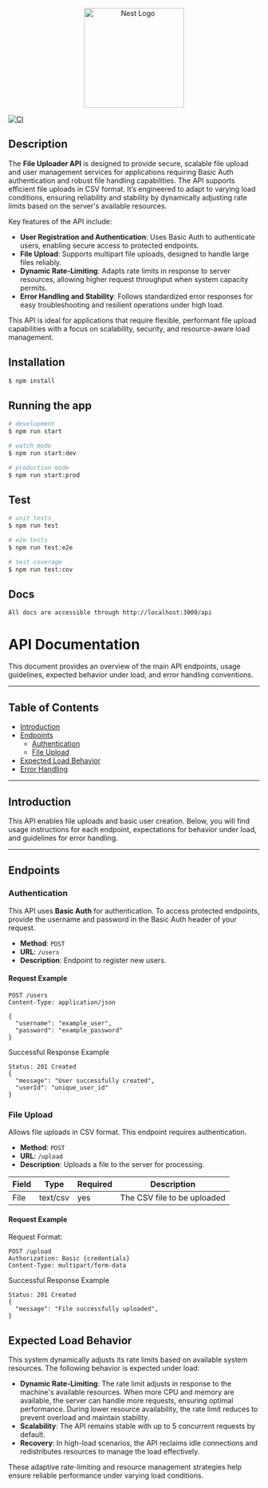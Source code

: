 <p align="center">
  <a href="http://nestjs.com/" target="blank"><img src="https://nestjs.com/img/logo-small.svg" width="200" alt="Nest Logo" /></a>
</p>

[circleci-image]: https://img.shields.io/circleci/build/github/nestjs/nest/master?token=abc123def456
[circleci-url]: https://circleci.com/gh/nestjs/nest

  <a href="https://github.com/bayerleindev/file-uploader-service/actions/workflows/ci.yml/badge.svg" target="_blank"><img src="https://github.com/bayerleindev/file-uploader-service/actions/workflows/ci.yml/badge.svg" alt="CI" /></a>

## Description

The **File Uploader API** is designed to provide secure, scalable file upload and user management services for applications requiring Basic Auth authentication and robust file handling capabilities. The API supports efficient file uploads in CSV format. It’s engineered to adapt to varying load conditions, ensuring reliability and stability by dynamically adjusting rate limits based on the server's available resources. 

Key features of the API include:
- **User Registration and Authentication**: Uses Basic Auth to authenticate users, enabling secure access to protected endpoints.
- **File Upload**: Supports multipart file uploads, designed to handle large files reliably.
- **Dynamic Rate-Limiting**: Adapts rate limits in response to server resources, allowing higher request throughput when system capacity permits.
- **Error Handling and Stability**: Follows standardized error responses for easy troubleshooting and resilient operations under high load.

This API is ideal for applications that require flexible, performant file upload capabilities with a focus on scalability, security, and resource-aware load management.


## Installation

```bash
$ npm install
```

## Running the app

```bash
# development
$ npm run start

# watch mode
$ npm run start:dev

# production mode
$ npm run start:prod
```

## Test

```bash
# unit tests
$ npm run test

# e2e tests
$ npm run test:e2e

# test coverage
$ npm run test:cov
```

## Docs
```
All docs are accessible through http://localhost:3000/api
```

# API Documentation

This document provides an overview of the main API endpoints, usage guidelines, expected behavior under load, and error handling conventions.

---

## Table of Contents
- [Introduction](#introduction)
- [Endpoints](#endpoints)
  - [Authentication](#authentication)
  - [File Upload](#file-upload)
- [Expected Load Behavior](#expected-load-behavior)
- [Error Handling](#error-handling)

---

## Introduction

This API enables file uploads and basic user creation. Below, you will find usage instructions for each endpoint, expectations for behavior under load, and guidelines for error handling.

---

## Endpoints

### Authentication

This API uses **Basic Auth** for authentication. To access protected endpoints, provide the username and password in the Basic Auth header of your request.

- **Method**: `POST`
- **URL**: `/users`
- **Description**: Endpoint to register new users.

#### Request Example

```
POST /users
Content-Type: application/json

{
  "username": "example_user",
  "password": "example_password"
}
```
Successful Response Example
```
Status: 201 Created
{
  "message": "User successfully created",
  "userId": "unique_user_id"
}
```

### File Upload
Allows file uploads in CSV format. This endpoint requires authentication.
- **Method**: `POST`
- **URL**: `/upload`
- **Description**: Uploads a file to the server for processing.

| Field  | Type       | Required | Description
| ------ | ---------- | -------- | ----------
|  File  |  text/csv  |    yes   | The CSV file to be uploaded

#### Request Example
Request Format:
```
POST /upload
Authorization: Basic {credentials}
Content-Type: multipart/form-data
```

Successful Response Example
```
Status: 201 Created
{
  "message": "File successfully uploaded",
}
```

## Expected Load Behavior

This system dynamically adjusts its rate limits based on available system resources. The following behavior is expected under load:

- **Dynamic Rate-Limiting**: The rate limit adjusts in response to the machine's available resources. When more CPU and memory are available, the server can handle more requests, ensuring optimal performance. During lower resource availability, the rate limit reduces to prevent overload and maintain stability.
- **Scalability**: The API remains stable with up to 5 concurrent requests by default.
- **Recovery**: In high-load scenarios, the API reclaims idle connections and redistributes resources to manage the load effectively.

These adaptive rate-limiting and resource management strategies help ensure reliable performance under varying load conditions.


